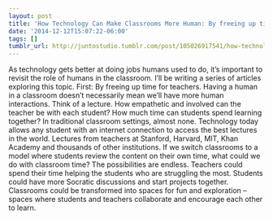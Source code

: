 ```yaml
---
layout: post
title: 'How Technology Can Make Classrooms More Human: By freeing up time for teachers.'
date: '2014-12-12T15:07:22-06:00'
tags: []
tumblr_url: http://juntostudio.tumblr.com/post/105026917541/how-technology-can-make-classrooms-more-human-by
---
```

As technology gets better at doing jobs humans used to do, it’s important to revisit the role of humans in the classroom. I’ll be writing a series of articles exploring this topic.
First: By freeing up time for teachers.
Having a human in a classroom doesn’t necessarily mean we’ll have more human interactions. Think of a lecture. How empathetic and involved can the teacher be with each student? How much time can students spend learning together?
In traditional classroom settings, almost none.
Technology today allows any student with an internet connection to access the best lectures in the world. Lectures from teachers at Stanford, Harvard, MIT, Khan Academy and thousands of other institutions.
If we switch classrooms to a model where students review the content on their own time, what could we do with classroom time?
The possibilities are endless. Teachers could spend their time helping the students who are struggling the most. Students could have more Socratic discussions and start projects together. Classrooms could be transformed into spaces for fun and exploration – spaces where students and teachers collaborate and encourage each other to learn.



